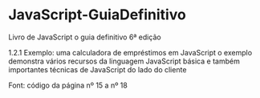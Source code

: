 # JavaScript-GuiaDefinitivo

Livro de JavaScript o guia definitivo 6ª edição

1.2.1 Exemplo: uma calculadora de empréstimos em JavaScript
o exemplo demonstra vários recursos da linguagem JavaScript básica e também importantes técnicas de JavaScript do lado do cliente

Font: código da página nº 15 a nº 18
